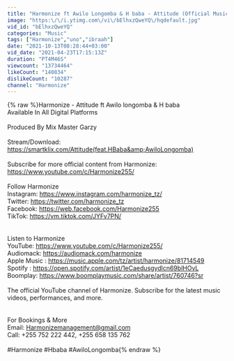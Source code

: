 ```yaml
---
title: "Harmonize ft Awilo Longomba & H baba - Attitude (Official Music Video)"
image: "https:\/\/i.ytimg.com\/vi\/bElhxzQweYQ\/hqdefault.jpg"
vid_id: "bElhxzQweYQ"
categories: "Music"
tags: ["Harmonize","uno","ibraah"]
date: "2021-10-13T08:28:44+03:00"
vid_date: "2021-04-23T17:15:13Z"
duration: "PT4M46S"
viewcount: "13734464"
likeCount: "140834"
dislikeCount: "10287"
channel: "Harmonize"
---
```

{% raw %}Harmonize - Attitude ft Awilo longomba &amp; H baba<br />Available In All Digital Platforms<br /><br />Produced By Mix Master Garzy<br /><br />Stream/Download: <a rel="nofollow" target="blank" href="https://smartklix.com/Attitude(feat.HBaba&amp;AwiloLongomba)">https://smartklix.com/Attitude(feat.HBaba&amp;AwiloLongomba)</a><br /><br />Subscribe for more official content from Harmonize: <a rel="nofollow" target="blank" href="https://www.youtube.com/c/Harmonize255/">https://www.youtube.com/c/Harmonize255/</a><br /><br />Follow Harmonize<br />Instagram: <a rel="nofollow" target="blank" href="https://www.instagram.com/harmonize_tz/">https://www.instagram.com/harmonize_tz/</a><br />Twitter: <a rel="nofollow" target="blank" href="https://twitter.com/harmonize_tz">https://twitter.com/harmonize_tz</a><br />Facebook: <a rel="nofollow" target="blank" href="https://web.facebook.com/Harmonize255">https://web.facebook.com/Harmonize255</a><br />TikTok: <a rel="nofollow" target="blank" href="https://vm.tiktok.com/JYFv7PN/">https://vm.tiktok.com/JYFv7PN/</a><br /><br /><br />Listen to Harmonize<br />YouTube: <a rel="nofollow" target="blank" href="https://www.youtube.com/c/Harmonize255/">https://www.youtube.com/c/Harmonize255/</a><br />Audiomack: <a rel="nofollow" target="blank" href="https://audiomack.com/harmonize">https://audiomack.com/harmonize</a><br />Apple Music : <a rel="nofollow" target="blank" href="https://music.apple.com/tz/artist/harmonize/81714549">https://music.apple.com/tz/artist/harmonize/81714549</a><br />Spotify : <a rel="nofollow" target="blank" href="https://open.spotify.com/artist/1eCaedusgydlcn69blHOvL">https://open.spotify.com/artist/1eCaedusgydlcn69blHOvL</a><br />Boomplay: <a rel="nofollow" target="blank" href="https://www.boomplaymusic.com/share/artist/760746?sr">https://www.boomplaymusic.com/share/artist/760746?sr</a><br /><br />The official YouTube channel of Harmonize. Subscribe for the latest music videos, performances, and more.<br /><br /><br />For Bookings &amp; More <br />Email: Harmonizemanagement@gmail.com<br />Call: +255 752 222 442, +255 658 135 762<br /><br />#Harmonize #Hbaba #AwiloLongomba{% endraw %}
